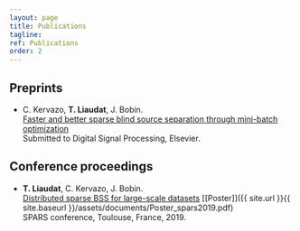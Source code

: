 ```yaml
---
layout: page
title: Publications
tagline:
ref: Publications
order: 2
---
```


## Preprints

* C. Kervazo, **T. Liaudat**, J. Bobin.  
    [Faster and better sparse blind source separation through mini-batch optimization](https://hal.archives-ouvertes.fr/hal-02426991/)  
    Submitted to Digital Signal Processing, Elsevier.

## Conference proceedings

*  **T. Liaudat**, C. Kervazo, J. Bobin.  
    [Distributed sparse BSS for large-scale datasets](https://hal.archives-ouvertes.fr/hal-02088466/) [[Poster]]({{ site.url }}{{ site.baseurl }}/assets/documents/Poster_spars2019.pdf)  
    SPARS conference, Toulouse, France, 2019.
